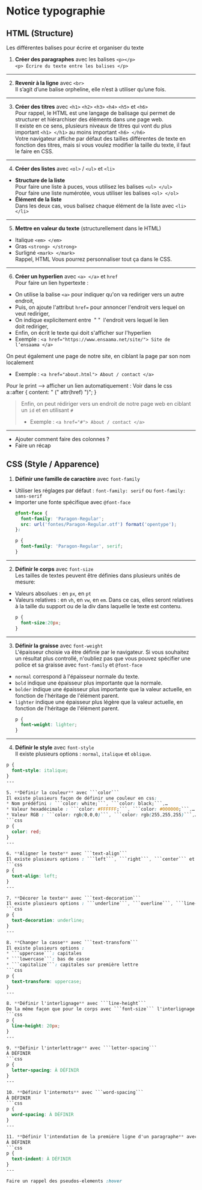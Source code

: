 

# Notice typographie

## HTML (Structure)
Les différentes balises pour écrire et organiser du texte
1.  **Créer des paragraphes** avec les balises ```<p></p>```  
```<p> Écrire du texte entre les balises </p>```
---

2. **Revenir à la ligne** avec ```<br>```  
   Il s’agit d’une balise orpheline, elle n’est à utiliser qu’une fois. 
---

3. **Créer des titres** avec ```<h1>``` ```<h2>``` ```<h3>``` ```<h4>``` ```<h5>``` et ```<h6>```  
Pour rappel, le HTML est une langage de balisage qui permet de structurer et hiérarchiser des éléments dans une page web.  
Il existe en ce sens, plusieurs niveaux de titres qui vont du plus important ```<h1> </h1>``` au moins important ```<h6> </h6>```  
Votre navigateur affiche par défaut des tailles différentes de texte en fonction des titres, mais si vous voulez modifier la taille du texte, il faut le faire en CSS. 
---

4. **Créer des listes** avec ```<ol>``` / ```<ul>``` et ```<li>```  
* **Structure de la liste**   
Pour faire une liste à puces, vous utilisez les balises ```<ul> </ul>```  
Pour faire une liste numérotée, vous utiliser les balises ```<ol> </ol>```  
* **Élément de la liste**  
Dans les deux cas, vous balisez chaque élément de la liste avec ```<li> </li>```
---

5. **Mettre en valeur du texte** (structurellement dans le HTML)  
* Italique ```<em> </em>```  
* Gras ```<strong> </strong>```  
* Surligné ```<mark> </mark>```  
Rappel, HTML Vous pourrez personnaliser tout ça dans le CSS. 
---

6. **Créer un hyperlien** avec ```<a> </a>``` et ```href```  
Pour faire un lien hypertexte :
* On utilise la balise ```<a>``` pour indiquer qu'on va rediriger vers un autre endroit,
* Puis, on ajoute l'attribut ```href=``` pour annoncer l'endroit vers lequel on veut rediriger,
* On indique explicitement entre  " "  l'endroit vers lequel le lien doit rediriger,
* Enfin, on écrit le texte qui doit s'afficher sur l'hyperlien
* Exemple : ```<a href="https://www.ensaama.net/site/"> Site de l’ensaama </a>```

On peut également une page de notre site, en ciblant la page par son nom localement
* Exemple : ```<a href="about.html"> About / contact </a>```

Pour le print --> afficher un lien automatiquement : Voir dans le css   
a::after {
  content: " (" attr(href) ")";
} 

> Enfin, on peut rédiriger vers un endroit de notre page web en ciblant un ```id``` et en utilisant ```#```
> * Exemple : ```<a href="#"> About / contact </a>```
---

+ Ajouter comment faire des colonnes ?
+ Faire un récap 

## CSS (Style / Apparence)

1. **Définir une famille de caractère** avec ```font-family```
* Utiliser les réglages par défaut : ```font-family: serif``` ou ```font-family: sans-serif```
* Importer une fonte spécifique avec ```@font-face```
  ```css
  @font-face { 
    font-family: 'Paragon-Regular';
    src: url('fontes/Paragon-Regular.otf') format('opentype');
  }:

  p {
    font-family: 'Paragon-Regular', serif;
  }
---

2. **Définir le corps** avec ```font-size```  
Les tailles de textes peuvent être définies dans plusieurs unités de mesure:
* Valeurs absolues : en ```px```, en ```pt```
* Valeurs relatives : en ```vh```, en ```vw```, en ```em```.
  Dans ce cas, elles seront relatives à la taille du support ou de la div dans laquelle le texte est contenu.  
  ```css
  p {
    font-size:20px;
  }
---

3. **Définir la graisse** avec ```font-weight```  
L'épaisseur choisie va être définie par le navigateur. Si vous souhaitez un résultat plus controllé, n'oubliez pas que vous pouvez spécifier une police et sa graisse avec ```font-family``` et ```@font-face```
* ```normal``` correspond à l'épaisseur normale du texte.
* ```bold``` indique une épaisseur plus importante que la normale.
* ```bolder``` indique une épaisseur plus importante que la valeur actuelle, en fonction de l'héritage de l'élément parent.
* ```lighter``` indique une épaisseur plus légère que la valeur actuelle, en fonction de l'héritage de l'élément parent.
  ```css
  p {
    font-weight: lighter;
  }
---

4. **Définir le style** avec ```font-style```  
Il existe plusieurs options : ```normal```, ```italique``` et ```oblique```.
  ```css
  p {
    font-style: italique;
  }
---

5. **Définir la couleur** avec ```color```  
Il existe plusieurs façon de définir une couleur en css: 
* Nom prédéfini : ```color: white;```, ```color: black;```,…
* Valeur hexadécimale : ```color: #FFFFFF;```, ```color: #000000;```,…
* Valeur RGB : ```color: rgb(0,0,0)```, ```color: rgb(255,255,255)```,…
  ```css
  p {
    color: red;
  }
---

6. **Aligner le texte** avec ```text-align```  
Il existe plusieurs options : ```left```, ```right```, ```center``` et ```justify```.
  ```css
  p {
    text-align: left;
  }
---  

7. **Décorer le texte** avec ```text-decoration```  
Il existe plusieurs options : ```underline```, ```overline```, ```line-through``` et ```none```. Cette dernière option permet d'annuler une décoration que le navigateur met par défault (par exemple sur les liens ```<a>```)
  ```css
  p {
    text-decoration: underline;
  }
---

8. **Changer la casse** avec ```text-transform```  
Il existe plusieurs options :
* ```uppercase```: capitales
* ```lowercase```: bas de casse
* ```capitalize```: capitales sur première lettre
  ```css
  p {
    text-transform: uppercase;
  }
---

8. **Définir l'interlignage** avec ```line-height```  
De la même façon que pour le corps avec ```font-size``` l'interlignage peut être défini dans plusieurs unités de mesure. 
  ```css
  p {
    line-height: 20px;
  }
---

9. **Définir l'interlettrage** avec ```letter-spacing```  
À DÉFINIR
  ```css
  p {
    letter-spacing: À DÉFINIR
  }
---

10. **Définir l'intermots** avec ```word-spacing```  
À DÉFINIR
  ```css
  p {
    word-spacing: À DÉFINIR
  }
---

11. **Définir l'intendation de la première ligne d'un paragraphe** avec ```text-indent```  
À DÉFINIR
  ```css
  p {
    text-indent: À DÉFINIR
  }
---

Faire un rappel des pseudos-elements :hover
